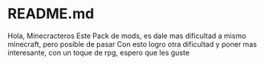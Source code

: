# README.md
Hola, Minecracteros
Este Pack de mods, es dale mas dificultad a mismo minecraft, pero posible de pasar
Con esto logro otra dificultad y poner mas interesante, con un toque de rpg, espero que les guste
